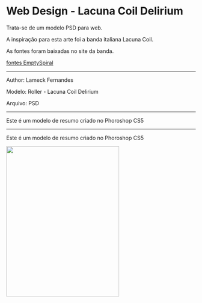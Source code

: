 # Web Design - Lacuna Coil Delirium
Trata-se de um modelo PSD para web.

<p>A inspiração para esta arte foi a banda italiana Lacuna Coil.</p>
<p>As fontes foram baixadas no site da banda.</p>
<a href="http://www.emptyspiral.net/downloads/">fontes EmptySpiral</a>

<hr>
<p>Author: Lameck Fernandes</p>
<p>Modelo: Roller - Lacuna Coil Delirium</p>
<p>Arquivo: PSD</p>

<hr>
<p>Este é um modelo de resumo criado no Phoroshop CS5</p>

<hr>
<p>Este é um modelo de resumo criado no Phoroshop CS5</p>
<img src="https://s26.postimg.org/798zeetqx/Lacuna-_Coil-_Delirum-web_Design.jpg" width="300" height="400">
